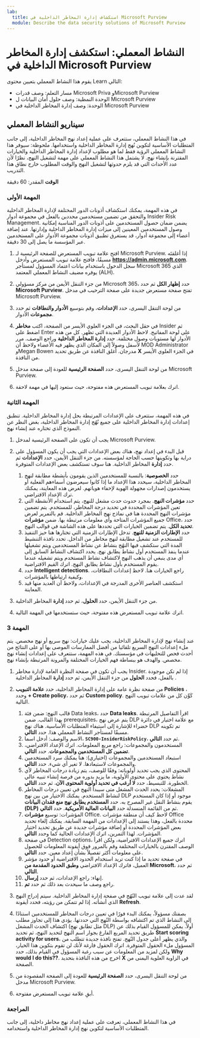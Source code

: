 ```yaml
---
lab:
  title: استكشاف إدارة المخاطر الداخلية في Microsoft Purview
  module: Describe the data security solutions of Microsoft Purview
---
```


# النشاط المعملي: استكشف إدارة المخاطر الداخلية في Microsoft Purview

يقوم هذا النشاط المعملي بتعيين محتوى Learn التالي:

- مسار التعلم: وصف قدرات Microsoft Priva وMicrosoft Purview
- الوحدة النمطية: وصف حلول أمان البيانات ل Microsoft Purview
- الوحدة: وصف إدارة المخاطر الداخلية في Microsoft Purview

## سيناريو النشاط المعملي

في هذا النشاط المعملي، ستتعرف على عملية إعداد نهج المخاطر الداخلية، إلى جانب المتطلبات الأساسية لتكوين نُهج إدارة المخاطر الداخلية واستخدامها.  ملحوظة: سيوفر هذا النشاط المعملي الرؤية فقط لما هو مطلوب لإعداد إدارة المخاطر الداخلية والخيارات المقترنة بإنشاء نهج.  لا يشتمل هذا النشاط المعملي على مهمة لتشغيل النهج، نظرًا لأن عدد الأحداث التي قد يلزم حدوثها لتشغيل النهج والوقت المطلوب خارج نطاق هذا التدريب.

**الوقت** المقدر: 60 دقيقة

### المهمة الأولى

في هذه المهمة، يمكنك استكشاف أذونات الدور المختلفة لإدارة المخاطر الداخلية والتحقق من تضمين مستخدمين محددين بالفعل في مجموعة أدوار Insider Risk Management. يضمن ضمان حصول المستخدمين على أذونات الدور المناسبة إمكانية وصول المستخدمين المعينين إلى ميزات إدارة المخاطر الداخلية وإدارتها. عند إضافة أعضاء إلى مجموعة أدوار، قد يستغرق تطبيق أذونات مجموعة الأدوار على المستخدمين عبر المؤسسة ما يصل إلى 30 دقيقة.

1. افتح علامة تبويب المستعرض للصفحة الرئيسية لـ Microsoft Purview.  إذا أغلقتَه مسبقًا، فافتح علامة تبويب المستعرض وأدخل **https://admin.microsoft.com**. سجل الدخول باستخدام بيانات اعتماد المسؤول لمستأجر Microsoft 365 الذي يوفره مضيف النشاط المعملي المعتمد (ALH). 

1. من جزء التنقل الأيمن من مركز مسؤولي Microsoft 365، حدد **إظهار الكل** ثم حدد **Microsoft Purview**.  تفتح صفحة مستعرض جديدة على صفحة الترحيب في مدخل Microsoft Purview.  

1. من لوحة التنقل اليسرى، حدد **الإعدادات**، وقم بتوسيع **الأدوار والنطاقات** ثم حدد **مجموعات** الأدوار.

1. في حقل البحث، في الجزء العلوي الأيسر من الصفحة، اكتب **مخاطر** Insider ثم اضغط على Enter على لوحة المفاتيح.  لاحظ الأدوار العديدة التي تظهر.  كل من هذه الأدوار لها مستويات وصول مختلفة.  حدد **إدارة المخاطر الداخلية** وراجع الوصف.  مرر لأسفل وصولاً إلى المكان الذي يظهر فيه الأعضاء ولاحظ أن MOD Administrator وMegan Bowen مدرجان. أغلق النافذة عن طريق تحديد **X** في الجزء العلوي الأيسر من النافذة.

1. من لوحة التنقل اليسرى، حدد **الصفحة الرئيسية** للعودة إلى صفحة مدخل Microsoft Purview.

1. اترك بعلامة تبويب المستعرض هذه مفتوحة، حيث ستعود إليها في مهمة لاحقة.

### المهمة الثانية

في هذه المهمة، ستتعرف على الإعدادات المرتبطة بحل إدارة المخاطر الداخلية.  تنطبق إعدادات إدارة المخاطر الداخلية على جميع نُهُج إدارة المخاطر الداخلية، بغض النظر عن النموذج الذي تختاره عند إنشاء نهج.

1. يجب أن تكون على الصفحة الرئيسية لمدخل Microsoft Purview.

1. قبل البدء في إعداد نهج، هناك بعض الإعدادات التي يجب أن يكون المسؤول على دراية بها وتكوينها حسب الحاجة لمؤسسته. من جزء التنقل الأيمن، حدد **الإعدادات** ثم حدد **إدارة** المخاطر الداخلية.  هنا سوف تستكشف بعض الإعدادات المتوفرة.
    1. حدد **الخصوصية**: بالنسبة للمستخدمين الذين يقومون بأنشطة مطابقة لنهج المخاطر الداخلية، سيحدد هذا الإعداد ما إذا كانوا سيعرضون أسماءهم الفعلية أو يستخدمون إصدارات مجهولة الهوية لإخفاء هوياتهم.  لغرض هذه المعاينة، يمكنك ترك الإعداد الافتراضي.
    1. حدد **مؤشرات النهج**. بمجرد حدوث حدث مشغل للنهج، يتم استخدام الأنشطة التي تعين المؤشرات المحددة في تحديد درجة المخاطر، للمستخدم. يتم تضمين مؤشرات النهج المحددة هنا في نماذج نهج المخاطر الداخلية.  قم بالتمرير لعرض جميع المؤشرات المتاحة وأي معلومات مرتبطة بها.  ضمن **مؤشرات** Office، حدد **تحديد الكل**. يتم تضمين الخيارات التي تحددها على هذه الشاشة في قوالب النهج.
    1. حدد **الإطارات الزمنية للنهج**. تدخل الإطارات الزمنية التي تختارها هنا حيز التنفيذ للمستخدم عند تشغيل مطابقة لنهج مخاطر من الداخل.   تحدد نافذة التنشيط المدة التي ستكشف فيها النهُج بنشاط عن نشاط المستخدمين ويتم تشغيلها عندما ينفذ المستخدم أول نشاط يطابق نهج. يحدد اكتشاف النشاط السابق إلى أي مدى ينبغي أن يذهب النهج لاكتشاف نشاط المستخدم ويتم تشغيله عندما يقوم المستخدم بأول نشاط يطابق النهج.  اترك القيم الافتراضية.
    1. حدد **Intelligent detections**. راجع الخيارات هنا.  لاحظ إعدادات النطاقات، وكيفية ارتباطها بالمؤشرات.
    1. استكشف العناصر الأخرى المدرجة في الإعدادات، ولاحظ أن العديد منها قيد المعاينة.

1. من جزء التنقل الأيمن، حدد **الحلول**، ثم حدد **إدارة** المخاطر الداخلية.

1. اترك علامة تبويب المستعرض هذه مفتوحة، حيث ستستخدمها في المهمة التالية.

### المهمة 3

عند إنشاء نهج لإدارة المخاطر الداخلية، يجب عليك خيارات: نهج سريع أو نهج مخصص. يتم ملء إعدادات النهج السريع تلقائيا من أفضل الممارسات الموصى بها أو على النتائج من أحدث فحص للتحليهات في مؤسستك.  في هذه المهمة، ستتعرف على إعدادات إنشاء نهج مخصص. والهدف هو ببساطة فهم الخيارات المختلفة والمرونة المرتبطة بإنشاء نهج.

1. يجب أن تكون في صفحة النظرة العامة لإدارة مخاطر Insider.  إذا لم تكن موجودة بالفعل، فحدد **الحلول** من جزء التنقل الأيمن، ثم حدد **إدارة** المخاطر الداخلية .

1. من صفحة نظرة عامة على إدارة المخاطر الداخلية، حدد **علامة التبويب Policies** ، وحدد **+ Create policy**، ثم حدد **Custom policy**. كَوِّن كل من علامات تبويب النهج التالية.

    1. قالب النهج: ضمن فئة Data leaks، حدد **Data leaks**.  اقرأ التفاصيل المرتبطة بهذا القالب. ضمن prerequisites، يتم عرض نهج DLP مع علامة اختيار في دائرة خضراء للإشارة إلى استيفاء المتطلبات الأساسية.  هناك نهج DLP تم تكوينه مسبقًا لمستأجر النشاط المعملي هذا. حدد **التالي**.
    1. الاسم والوصف: أدخل اسما، **`SC900-InsiderRiskPolicy`**، ثم حدد **التالي**.
    1. المستخدمون والمجموعات: راجع مربع المعلومات.  اترك الإعداد الافتراضي، **تضمين كل المستخدمين والمجموعات**.  حدد **التالي**.
    1. استبعاد المستخدمين والمجموعات (اختياري): هنا يمكنك سرد المستخدمين والمجموعات لاستبعادها. لا تغير أي شيء. حدد **التالي**.
    1. المحتوى الذي يجب تحديد أولوياته: وفقًا للوصف، يتم زيادة درجات المخاطر لأي نشاط يحتوي على محتوى الأولوية، ما يزيد بدوره من فرصة إنشاء تنبيه عالي الخطورة. للتبسيط، حدد **لا أرغب في تحديد أولوية المحتوى الآن**، ثم حدد **التالي**.
    1. المشغلات: يحدد الحدث المشغل متى سيبدأ النهج في تعيين درجات المخاطر لنشاط المستخدم.  يمكنك الاختيار من بين نهج DLP موجود أو إذا كان المستخدم يقوم بنشاط النقل غير المصرح به. حدد **المستخدم يطابق نهج منع فقدان البيانات (DLP)** ثم من القائمة المنسدلة حدد **البيانات المالية الأمريكية**. حدد **التالي**.
    1. المؤشرات: توسيع **مؤشرات** Office. لاحظ كيف أن منطقة مؤشرات Office محددة بالفعل، وهذا يستند إلى الإعدادات من المهمة السابقة.  يمكنك إلغاء تحديد بعض المؤشرات المحددة أو إضافة مؤشرات جديدة عن طريق تحديد اختيار المؤشرات. لهذا التمرين، اترك الإعدادات الحالية كما وحدد **التالي**.
    1. في صفحة Detection options، اترك جميع الإعدادات الافتراضية، ولكن اقرأ الوصف المقترن بالخيارات المختلفة وقم بالمرور فوق أيقونة المعلومات للحصول على معلومات أكثر تفصيلاً بشأن إعداد معين.  حدد **التالي**.
    1. في صفحة تحديد ما إذا كنت تريد استخدام الحدود الافتراضية أو حدود مؤشر العميل، فاترك الإعداد الافتراضي **وطبق الحدود المقدمة من Microsoft**، ثم حدد **التالي**.
    1. إنهاء: راجع الإعدادات، ثم حدد **إرسال**.
    1. راجع وصف ما سيحدث بعد ذلك ثم حدد **تم**.

1. لقد عدت إلى علامة تبويب النُهُج في صفحة إدارة المخاطر الداخلية.  سيتم إدراج النهج الذي أنشأته.  إذا لم تتمكن من رؤيته، فحدد أيقونة **Refresh**.

1. بصفتك مسؤولاً، يمكنك البدء فورًا في تعيين درجات المخاطر للمستخدمين استنادًا إلى النشاط الذي تم اكتشافه بواسطة النُهج التي حددتها. يؤدي هذا إلى تجاوز مطلب اكتشاف الحدث المشغل (مثل تطابق نهج DLP) أولاً.  يمكن للمسؤول القيام بذلك عن طريق تحديد المربع الفارغ بجوار اسم النهج لتحديد النهج، ثم تحديد **Start scoring activity for users**، والذي يظهر أعلى جدول النُهج.  تفتح نافذة جديدة تتطلب من المسؤول ملء الحقول المتوفرة. اترك الحقول فارغة لأنك لن تقوم بتكوين هذا الخيار، ولكن لمزيد من المعلومات عن سبب رغبة المسؤول في القيام بذلك، حدد **Why would I do this??‎**.  اخرج من هذه النافذة بتحديد **X** في الزاوية العلوية اليمنى من الصفحة.

1. من لوحة التنقل اليسرى، حدد **الصفحة الرئيسية** للعودة إلى الصفحة المقصودة من مدخل Microsoft Purview.

1. أبقِ علامة تبويب المستعرض مفتوحة.

### المراجعة

في هذا النشاط المعملي، تعرفت على عملية إعداد نهج مخاطر داخلية، إلى جانب المتطلبات الأساسية لتكوين نهج إدارة المخاطر الداخلية واستخدامه.
